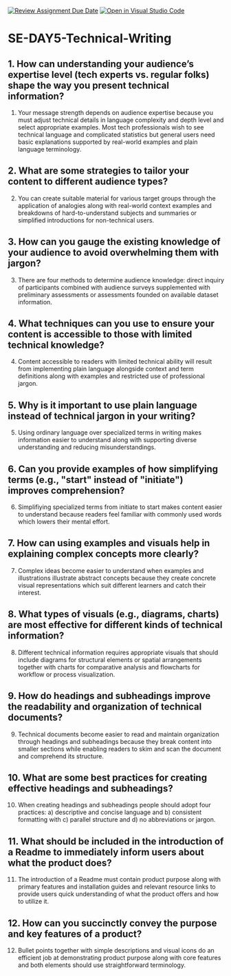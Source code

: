 [![Review Assignment Due Date](https://classroom.github.com/assets/deadline-readme-button-22041afd0340ce965d47ae6ef1cefeee28c7c493a6346c4f15d667ab976d596c.svg)](https://classroom.github.com/a/zsAR-pyY)
[![Open in Visual Studio Code](https://classroom.github.com/assets/open-in-vscode-2e0aaae1b6195c2367325f4f02e2d04e9abb55f0b24a779b69b11b9e10269abc.svg)](https://classroom.github.com/online_ide?assignment_repo_id=18425707&assignment_repo_type=AssignmentRepo)
# SE-DAY5-Technical-Writing
## 1. How can understanding your audience’s expertise level (tech experts vs. regular folks) shape the way you present technical information?

1. Your message strength depends on audience expertise because you must adjust technical details in language complexity and depth level and select appropriate examples. Most tech professionals wish to see technical language and complicated statistics but general users need basic explanations supported by real-world examples and plain language terminology.
## 2. What are some strategies to tailor your content to different audience types?

2. You can create suitable material for various target groups through the application of analogies along with real-world context examples and breakdowns of hard-to-understand subjects and summaries or simplified introductions for non-technical users.

## 3. How can you gauge the existing knowledge of your audience to avoid overwhelming them with jargon?

3. There are four methods to determine audience knowledge: direct inquiry of participants combined with audience surveys supplemented with preliminary assessments or assessments founded on available dataset information.

## 4. What techniques can you use to ensure your content is accessible to those with limited technical knowledge?

4. Content accessible to readers with limited technical ability will result from implementing plain language alongside context and term definitions along with examples and restricted use of professional jargon.
## 5. Why is it important to use plain language instead of technical jargon in your writing?

5. Using ordinary language over specialized terms in writing makes information easier to understand along with supporting diverse understanding and reducing misunderstandings.
## 6. Can you provide examples of how simplifying terms (e.g., "start" instead of "initiate") improves comprehension?

6. Simplifiying specialized terms from initiate to start makes content easier to understand because readers feel familiar with commonly used words which lowers their mental effort.
## 7. How can using examples and visuals help in explaining complex concepts more clearly?

7. Complex ideas become easier to understand when examples and illustrations illustrate abstract concepts because they create concrete visual representations which suit different learners and catch their interest.
## 8. What types of visuals (e.g., diagrams, charts) are most effective for different kinds of technical information?

8. Different technical information requires appropriate visuals that should include diagrams for structural elements or spatial arrangements together with charts for comparative analysis and flowcharts for workflow or process visualization.
## 9. How do headings and subheadings improve the readability and organization of technical documents?

9. Technical documents become easier to read and maintain organization through headings and subheadings because they break content into smaller sections while enabling readers to skim and scan the document and comprehend its structure.
## 10. What are some best practices for creating effective headings and subheadings?

10. When creating headings and subheadings people should adopt four practices: a) descriptive and concise language and b) consistent formatting with c) parallel structure and d) no abbreviations or jargon.
## 11. What should be included in the introduction of a Readme to immediately inform users about what the product does?

11. The introduction of a Readme must contain product purpose along with primary features and installation guides and relevant resource links to provide users quick understanding of what the product offers and how to utilize it.
## 12. How can you succinctly convey the purpose and key features of a product?

12. Bullet points together with simple descriptions and visual icons do an efficient job at demonstrating product purpose along with core features and both elements should use straightforward terminology.
